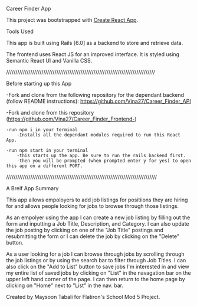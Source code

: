 Career Finder App 

This project was bootstrapped with [Create React App](https://github.com/facebook/create-react-app).

Tools Used 

This app is built using Rails [6.0] as a backend to store and retrieve data. 

The frontend uses React JS for an improved interface. It is styled using Semantic React UI and Vanilla CSS.

////////////////////////////////////////////////////////////////////////////////

Before starting up this App

-Fork and clone from the following repository for the dependant backend (follow README instructions): https://github.com/Vina27/Career_Finder_API

-Fork and clone from this repository (https://github.com/Vina27/Career_Finder_Frontend-)

    -run npm i in your terminal 
        -Installs all the dependant modules required to run this React App.

    -run npm start in your terminal 
        -this starts up the app. Be sure to run the rails backend first.
        -then you will be prompted (when prompted enter y for yes) to open this app on a different PORT.

/////////////////////////////////////////////////////////////////////////////////

A Breif App Summary 

This app allows empoloyers to add job listings for positiions they are hiring for and allows people looking for jobs to browse through those listings. 

As an empolyer using the app I can create a new job listing by filling out the form and inputting a Job Title, Description, and Category. I can also update the job posting by clicking on one of the "Job Title" postings and resubmitting the form or I can delete the job by clicking on the "Delete" button.

As a user looking for a job I can browse through jobs by scrolling through the job listings or by using the search bar to filter through Job Titles. I can also click on the "Add to List" button to save jobs I'm interested in and view my entire list of saved jobs by clicking on "List" in the navagation bar on the upper left hand corner of the page. I can then return to the home page by clicking on "Home" next to "List" in the nav. bar. 

Created by Maysoon Tabali for Flatiron's School Mod 5 Project. 



